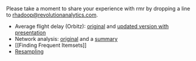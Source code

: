 Please take a moment to share your experience with rmr by dropping a line to rhadoop@revolutionanalytics.com.

* Average flight delay (Orbitz): [original](http://github.com/jseidman/hadoop-R/tree/master/airline/src/deptdelay_by_month/R/rmr) and [updated version with presentation](https://jeffreybreen.wordpress.com/2012/03/10/big-data-step-by-step-slides/)
* Network analysis: [original](http://thinkaurelius.com/2012/02/05/graph-degree-distributions-using-r-over-hadoop/) and a [summary](http://blog.revolutionanalytics.com/2012/05/facebook-class-social-network-analysis-with-r-and-hadoop.html)
* [[Finding Frequent Itemsets]]
* [Resampling](http://blog.cloudera.com/blog/2013/02/how-to-resample-from-a-large-data-set-in-parallel-with-r-on-hadoop/)